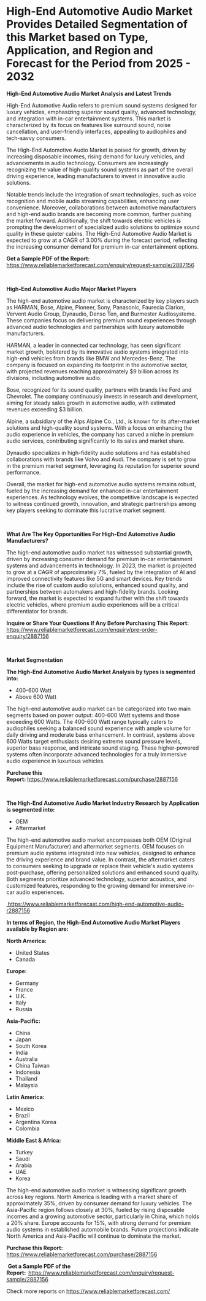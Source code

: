<p><h1>High-End Automotive Audio Market Provides Detailed Segmentation of this Market based on Type, Application, and Region and Forecast for the Period from 2025 - 2032</h1></p><p><strong>High-End Automotive Audio Market Analysis and Latest Trends</strong></p>
<p><p>High-End Automotive Audio refers to premium sound systems designed for luxury vehicles, emphasizing superior sound quality, advanced technology, and integration with in-car entertainment systems. This market is characterized by its focus on features like surround sound, noise cancellation, and user-friendly interfaces, appealing to audiophiles and tech-savvy consumers. </p><p>The High-End Automotive Audio Market is poised for growth, driven by increasing disposable incomes, rising demand for luxury vehicles, and advancements in audio technology. Consumers are increasingly recognizing the value of high-quality sound systems as part of the overall driving experience, leading manufacturers to invest in innovative audio solutions. </p><p>Notable trends include the integration of smart technologies, such as voice recognition and mobile audio streaming capabilities, enhancing user convenience. Moreover, collaborations between automotive manufacturers and high-end audio brands are becoming more common, further pushing the market forward. Additionally, the shift towards electric vehicles is prompting the development of specialized audio solutions to optimize sound quality in these quieter cabins. The High-End Automotive Audio Market is expected to grow at a CAGR of 3.00% during the forecast period, reflecting the increasing consumer demand for premium in-car entertainment options.</p></p>
<p><strong>Get a Sample PDF of the Report:&nbsp;</strong> <a href="https://www.reliablemarketforecast.com/enquiry/request-sample/2887156?utm_campaign=3197&utm_medium=2&utm_source=Github&utm_content=ia&utm_term=13032025&utm_id=high-end-automotive-audio">https://www.reliablemarketforecast.com/enquiry/request-sample/2887156</a></p>
<p>&nbsp;</p>
<p><strong>High-End Automotive Audio Major Market Players</strong></p>
<p><p>The high-end automotive audio market is characterized by key players such as HARMAN, Bose, Alpine, Pioneer, Sony, Panasonic, Faurecia Clarion, Vervent Audio Group, Dynaudio, Denso Ten, and Burmester Audiosysteme. These companies focus on delivering premium sound experiences through advanced audio technologies and partnerships with luxury automobile manufacturers.</p><p>HARMAN, a leader in connected car technology, has seen significant market growth, bolstered by its innovative audio systems integrated into high-end vehicles from brands like BMW and Mercedes-Benz. The company is focused on expanding its footprint in the automotive sector, with projected revenues reaching approximately $9 billion across its divisions, including automotive audio.</p><p>Bose, recognized for its sound quality, partners with brands like Ford and Chevrolet. The company continuously invests in research and development, aiming for steady sales growth in automotive audio, with estimated revenues exceeding $3 billion.</p><p>Alpine, a subsidiary of the Alps Alpine Co., Ltd., is known for its after-market solutions and high-quality sound systems. With a focus on enhancing the audio experience in vehicles, the company has carved a niche in premium audio services, contributing significantly to its sales and market share.</p><p>Dynaudio specializes in high-fidelity audio solutions and has established collaborations with brands like Volvo and Audi. The company is set to grow in the premium market segment, leveraging its reputation for superior sound performance.</p><p>Overall, the market for high-end automotive audio systems remains robust, fueled by the increasing demand for enhanced in-car entertainment experiences. As technology evolves, the competitive landscape is expected to witness continued growth, innovation, and strategic partnerships among key players seeking to dominate this lucrative market segment.</p></p>
<p>&nbsp;</p>
<p><strong>What Are The Key Opportunities For High-End Automotive Audio Manufacturers?</strong></p>
<p><p>The high-end automotive audio market has witnessed substantial growth, driven by increasing consumer demand for premium in-car entertainment systems and advancements in technology. In 2023, the market is projected to grow at a CAGR of approximately 7%, fueled by the integration of AI and improved connectivity features like 5G and smart devices. Key trends include the rise of custom audio solutions, enhanced sound quality, and partnerships between automakers and high-fidelity brands. Looking forward, the market is expected to expand further with the shift towards electric vehicles, where premium audio experiences will be a critical differentiator for brands.</p></p>
<p><strong>Inquire or Share Your Questions If Any Before Purchasing This Report:</strong> <a href="https://www.reliablemarketforecast.com/enquiry/pre-order-enquiry/2887156?utm_campaign=3197&utm_medium=2&utm_source=Github&utm_content=ia&utm_term=13032025&utm_id=high-end-automotive-audio">https://www.reliablemarketforecast.com/enquiry/pre-order-enquiry/2887156</a></p>
<p>&nbsp;</p>
<p><strong>Market Segmentation</strong></p>
<p><strong>The High-End Automotive Audio Market Analysis by types is segmented into:</strong></p>
<p><ul><li>400-600 Watt</li><li>Above 600 Watt</li></ul></p>
<p><p>The high-end automotive audio market can be categorized into two main segments based on power output: 400-600 Watt systems and those exceeding 600 Watts. The 400-600 Watt range typically caters to audiophiles seeking a balanced sound experience with ample volume for daily driving and moderate bass enhancement. In contrast, systems above 600 Watts target enthusiasts desiring extreme sound pressure levels, superior bass response, and intricate sound staging. These higher-powered systems often incorporate advanced technologies for a truly immersive audio experience in luxurious vehicles.</p></p>
<p><strong>Purchase this Report:&nbsp;</strong><a href="https://www.reliablemarketforecast.com/purchase/2887156?utm_campaign=3197&utm_medium=2&utm_source=Github&utm_content=ia&utm_term=13032025&utm_id=high-end-automotive-audio">https://www.reliablemarketforecast.com/purchase/2887156</a></p>
<p>&nbsp;</p>
<p><strong>The High-End Automotive Audio Market Industry Research by Application is segmented into:</strong></p>
<p><ul><li>OEM</li><li>Aftermarket</li></ul></p>
<p><p>The high-end automotive audio market encompasses both OEM (Original Equipment Manufacturer) and aftermarket segments. OEM focuses on premium audio systems integrated into new vehicles, designed to enhance the driving experience and brand value. In contrast, the aftermarket caters to consumers seeking to upgrade or replace their vehicle's audio systems post-purchase, offering personalized solutions and enhanced sound quality. Both segments prioritize advanced technology, superior acoustics, and customized features, responding to the growing demand for immersive in-car audio experiences.</p></p>
<p><a href="https://www.reliablemarketforecast.com/high-end-automotive-audio-r2887156?utm_campaign=3197&utm_medium=2&utm_source=Github&utm_content=ia&utm_term=13032025&utm_id=high-end-automotive-audio">&nbsp;https://www.reliablemarketforecast.com/high-end-automotive-audio-r2887156</a></p>
<p><strong>In terms of Region, the High-End Automotive Audio Market Players available by Region are:</strong></p>
<p>
    <p> <strong> North America: </strong>
        <ul>
            <li>United States</li>
            <li>Canada</li>
        </ul>
        </p> 
    <p> <strong> Europe: </strong>
        <ul>
            <li>Germany</li>
            <li>France</li>
            <li>U.K.</li>
            <li>Italy</li>
            <li>Russia</li>
        </ul>
        </p> 
    <p> <strong> Asia-Pacific: </strong>
        <ul>
            <li>China</li>
            <li>Japan</li>
            <li>South Korea</li>
            <li>India</li>
            <li>Australia</li>
            <li>China Taiwan</li>
            <li>Indonesia</li>
            <li>Thailand</li>
            <li>Malaysia</li>
        </ul>
        </p> 
    <p> <strong> Latin America: </strong>
        <ul>
            <li>Mexico</li>
            <li>Brazil</li>
            <li>Argentina Korea</li>
            <li>Colombia</li>
        </ul>
        </p> 
    <p> <strong> Middle East & Africa: </strong>
        <ul>
            <li>Turkey</li>
            <li>Saudi</li>
            <li>Arabia</li>
            <li>UAE</li>
            <li>Korea</li>
        </ul>
    </p>
    </p>
<p><p>The high-end automotive audio market is witnessing significant growth across key regions. North America is leading with a market share of approximately 35%, driven by consumer demand for luxury vehicles. The Asia-Pacific region follows closely at 30%, fueled by rising disposable incomes and a growing automotive sector, particularly in China, which holds a 20% share. Europe accounts for 15%, with strong demand for premium audio systems in established automobile brands. Future projections indicate North America and Asia-Pacific will continue to dominate the market.</p></p>
<p><strong>Purchase this Report: </strong><a href="https://www.reliablemarketforecast.com/purchase/2887156?utm_campaign=3197&utm_medium=2&utm_source=Github&utm_content=ia&utm_term=13032025&utm_id=high-end-automotive-audio">https://www.reliablemarketforecast.com/purchase/2887156</a></p>
<p>&nbsp;<strong>Get a Sample PDF of the Report:&nbsp;&nbsp;</strong><a href="https://www.reliablemarketforecast.com/enquiry/request-sample/2887156?utm_campaign=3197&utm_medium=2&utm_source=Github&utm_content=ia&utm_term=13032025&utm_id=high-end-automotive-audio">https://www.reliablemarketforecast.com/enquiry/request-sample/2887156</a></p>
<p><strong></strong></p>
<p>Check more reports on <a href="https://www.reliablemarketforecast.com/?utm_campaign=3197&utm_medium=2&utm_source=Github&utm_content=ia&utm_term=13032025&utm_id=high-end-automotive-audio">https://www.reliablemarketforecast.com/</a></p>